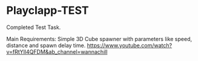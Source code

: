 # Playclapp-TEST

Completed Test Task.

Main Requirements: Simple 3D Cube spawner with parameters like speed, distance and spawn delay time.
https://www.youtube.com/watch?v=fRtYlI4QFDM&ab_channel=wannachill
